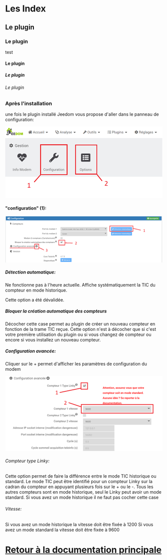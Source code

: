 

# Les Index

## Le plugin

### Le plugin

test

#### Le plugin

##### Le plugin

###### Le plugin


### Après l'installation

une fois le plugin installé Jeedom vous propose d'aller dans le panneau de configuration:

![Configuration](../../images/teleinfo_config01.png)


#### "configuration" (1):

![Configuration 1](../../images/teleinfo_config02.png)

##### Détection automatique:

Ne fonctionne pas à l'heure actuelle. Affiche systématiquement la TIC du compteur en mode historique.

Cette option a été dévalidée.

##### Bloquer la création automatique des compteurs

Décocher cette case permet au plugin de créer un nouveau compteur en fonction de la trame TIC reçue.
Cette option n'est à décocher que si c'est votre première utilisation du plugin ou si vous changez de compteur ou encore si vous installez un nouveau compteur.

##### Configuration avancée:


Cliquer sur le + permet d'afficher les paramètres de configuration du modem

![Configuration modem](../../images/teleinfo_config03.png)

###### Compteur type Linky:

Cette option permet de faire la différence entre le mode TIC historique ou standard. Le mode TIC peut être identifié pour un compteur Linky sur la cadran du compteur en appuyant plusieurs fois sur le + ou le -. Tous les autres compteurs sont en mode historique, seul le Linky peut avoir un mode standard.
Si vous avez un mode historique il ne faut pas cocher cette case

###### Vitesse:

Si vous avez un mode historique la vitesse doit être fixée à 1200
Si vous avez un mode standard la vitesse doit être fixée à 9600





  

# [Retour à la documentation principale](/plugin-teleinfo/fr_FR/)
